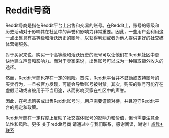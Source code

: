 # Reddit号商

Reddit号商是指在Reddit平台上出售和交易的账号。在Reddit上，账号的等级和历史活动对于影响其在社区中的声誉和影响力非常重要。因此，一些用户会利用这一点出售具有高等级和活跃历史的账号，以获得利润或者为他人提供更好的社交媒体营销服务。

对于买家来说，购买一个高等级和活跃历史的账号可以让他们在Reddit社区中更快地建立声誉和影响力。而对于卖家来说，出售账号可以成为一种赚取额外收入的途径。

然而，Reddit号商也存在一定的风险。首先，Reddit平台并不鼓励或支持账号的买卖行为，一旦被官方发现，可能会导致账号被封禁。其次，购买的账号可能存在虚假活动或者被用于不当用途，从而影响买家在社区中的声誉。

因此，在考虑购买或出售Reddit账号时，用户需要谨慎对待，并且遵守Reddit平台的规定和政策。

Reddit号商在一定程度上反映了社交媒体账号的影响力和价值，但也需要注意合法性和风险。更多 关于reddit号商 请通过✈与我们联系，感谢阅读，谢谢！[点我✈联系](https://www.k02.cc)